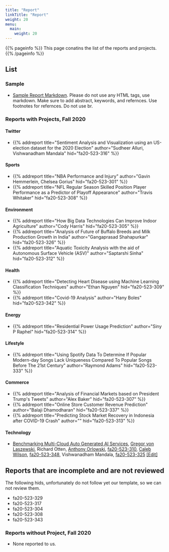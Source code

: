 ```yaml
---
title: "Report"
linkTitle: "Report"
weight: 20
menu:
  main:
    weight: 20
---
```


{{% pageinfo %}}
This page conatins the list of the reports and projects. 
{{% /pageinfo %}}

## List

### Sample

* [Sample Report Markdown](https://raw.githubusercontent.com/cybertraining-dsc/fa20-523-312/master/project/project.md). Please
do not use any HTML tags, use markdown. Make sure to add abstract,
keywords, and refernces. Use footnotes for refernces. Do not use br.


### Reports with Projects, Fall 2020

#### Twitter

* {{% addreport title="Sentiment Analysis and Visualization using an US-election dataset for the 2020 Election" author="Sudheer Alluri, Vishwanadham Mandala" hid="fa20-523-316" %}}

#### Sports

* {{% addreport title="NBA Performance and Injury" author="Gavin Hemmerlein, Chelsea Gorius" hid="fa20-523-301" %}}
* {{% addreport title="NFL Regular Season Skilled Position Player Performance as a Predictor of Playoff Appearance" author="Travis Whitaker" hid="fa20-523-308" %}}

#### Environment

* {{% addreport title="How Big Data Technologies Can Improve Indoor Agriculture" author="Cody Harris" hid="fa20-523-305" %}}
* {{% addreport title="Analysis of Future of Buffalo Breeds and Milk Production Growth in India" author="Gangaprasad Shahapurkar" hid="fa20-523-326" %}}
* {{% addreport title="Aquatic Toxicity Analysis with the aid of Autonomous Surface Vehicle (ASV)" author="Saptarshi Sinha" hid="fa20-523-312" %}}

#### Health

* {{% addreport title="Detecting Heart Disease using Machine Learning Classification Techniques" author="Ethan Nguyen" hid="fa20-523-309" %}}
* {{% addreport title="Covid-19 Analysis" author="Hany Boles" hid="fa20-523-342" %}}

#### Energy

* {{% addreport title="Residential Power Usage Prediction" author="Siny P Raphel" hid="fa20-523-314" %}}

#### Lifestyle

* {{% addreport title="Using Spotify Data To Determine If Popular Modern-day Songs Lack Uniqueness Compared To Popular Songs Before The 21st Century" author="Raymond Adams" hid="fa20-523-333" %}}

#### Commerce

* {{% addreport title="Analysis of Financial Markets based on President Trump's Tweets" author="Alex Baker" hid="fa20-523-307" %}}
* {{% addreport title="Online Store Customer Revenue Prediction" author="Balaji Dhamodharan" hid="fa20-523-337" %}}
* {{% addreport title="Predicting Stock Market Recovery in Indonesia after COVID-19 Crash" author="" hid="fa20-523-313" %}}


#### Technology

* [Benchmarking Multi-Cloud Auto Generated AI Services](/report/cloudmesh-openapi/paper/), [Gregor von Laszewski](https://laszewski.github.io),  Richard Otten, [Anthony Orlowski](https://github.com/aporlowski), [fa20-523-310](https://github.com/cybertraining-dsc/fa20-523-310/), [Caleb Wilson](https://github.com/calewils), [fa20-523-348](https://github.com/cybertraining-dsc/fa20-523-348/), Vishwanadham Mandala, [fa20-523-325](https://github.com/cybertraining-dsc/fa20-523-325/) [[Edit]](https://github.com/cloudmesh/cloudmesh-openapi/blob/master/paper/_index.md)


## Reports that are incomplete and are not reviewed

The following hids, unfortunately do not follow yet our template, so
we can not review them.


* fa20-523-329
* fa20-523-317
* fa20-523-304
* fa20-523-308
* fa20-523-343


### Reports without Project, Fall 2020

* None reported to us.
